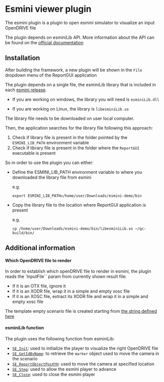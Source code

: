 # Esmini viewer plugin


The esmini plugin is a plugin to open esmini simulator to visualize an input OpenDRIVE file

The plugin depends on esminiLib API. More information about the API can be found on the [official documentation](https://esmini.github.io/#_esmini_lib_programming)

## Installation

After building the framework, a new plugin will be shown in the `File` dropdown menu of the ReportGUI application

The plugin depends on a single file, the esminiLib library that is included in each [esmini release](https://github.com/esmini/esmini/releases).

- If you are working on windows, the library you will need is `esminiLib.dll`

- If you are working on Linux, the library is `libesminiLib.so`

The library file needs to be downloaded on user local computer.

Then, the application searches for the library file following this approach:

1. Check if library file is present in the folder pointed by the `ESMINI_LIB_PATH` environment variable
2. Check if library file is present in the folder where the `ReportGUI` executable is present

So in order to use the plugin you can either:

- Define the ESMINI_LIB_PATH environment variable to where you downloaded the library file from esmini

    e.g.
    ```
    export ESMINI_LIB_PATH=/home/user/Downloads/esmini-demo/bin
    ```

- Copy the library file to the location where ReportGUI application is present

    e.g.
    ```
    cp /home/user/Downloads/esmini-demo/bin/libesminiLib.so ~/qc-build/bin/
    ```



## Additional information

#### Which OpenDRIVE file to render

In order to establish which openDRIVE file to render in esmini, the plugin reads the `InputFile`` param from currently shown result file:

- If it is an OTX file, ignore it
- If it is an XODR file, wrap it in a simple and empty xosc file
- If it is an XOSC file, extract its XODR file and wrap it in a simple and empty xosc file

The template empty scenario file is created starting from [the string defined here](./xml_util.h#30)

#### esminiLib function

The plugin uses the following function from esminiLib:

- [`SE_Init`](https://github.com/esmini/esmini/blob/master/EnvironmentSimulator/Libraries/esminiLib/esminiLib.cpp#L645): used to initialize the player to visualize the right OpenDRIVE file
- [`SE_GetIdByName`](https://github.com/esmini/esmini/blob/master/EnvironmentSimulator/Libraries/esminiLib/esminiLib.cpp#L1424): to retrieve the `marker` object used to move the camera in the scenario
- [`SE_ReportObjectPosXYH`](https://github.com/esmini/esmini/blob/master/EnvironmentSimulator/Libraries/esminiLib/esminiLib.cpp#L1191): used to move the camera at specified location
- [`SE_Step`](https://github.com/esmini/esmini/blob/master/EnvironmentSimulator/Libraries/esminiLib/esminiLib.cpp#L955): used to allow the esmini player to advance
- [`SE_Close`](https://github.com/esmini/esmini/blob/master/EnvironmentSimulator/Libraries/esminiLib/esminiLib.cpp#L939): used to close the esmini player
